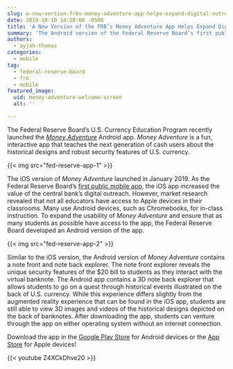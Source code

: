 ```yaml
---
slug: a-new-version-frbs-money-adventure-app-helps-expand-digital-outreach
date: 2019-10-10 14:28:00 -0500
title: 'A New Version of the FRB’s Money Adventure App Helps Expand Digital Outreach'
summary: 'The Android version of the Federal Reserve Board’s first public mobile app, Money Adventure, is now available&#46; See how market research led to its development, and how it differs from the iOS version&#46;'
authors:
  - ayjah-thomas
categories:
  - mobile
tag:
  - federal-reserve-board
  - frb
  - mobile
featured_image:
  uid: money-adventure-welcome-screen
  alt: ''

---
```


The Federal Reserve Board’s U.S. Currency Education Program recently launched the _[Money Adventure](https://www.uscurrency.gov/educational-materials/classrooms/money-adventure-mobile-app)_ Android app. _Money Adventure_ is a fun, interactive app that teaches the next generation of cash users about the historical designs and robust security features of U.S. currency.

{{< img src="fed-reserve-app-1" >}}

The iOS version of _Money Adventure_ launched in January 2019. As the Federal Reserve Board’s [first public mobile app](https://digital.gov/2019/03/05/using-augmented-reality-teach-kids-about-currency/), the iOS app increased the value of the central bank’s digital outreach. However, market research revealed that not all educators have access to Apple devices in their classrooms. Many use Android devices, such as Chromebooks, for in-class instruction. To expand the usability of _Money Adventure_ and ensure that as many students as possible have access to the app, the Federal Reserve Board developed an Android version of the app.

{{< img src="fed-reserve-app-2" >}}

Similar to the iOS version, the Android version of _Money Adventure_ contains a note front and note back explorer. The note front explorer reveals the unique security features of the $20 bill to students as they interact with the virtual banknote. The Android app contains a 3D note back explorer that allows students to go on a quest through historical events illustrated on the back of U.S. currency. While this experience differs slightly from the augmented reality experience that can be found in the iOS app, students are still able to view 3D images and videos of the historical designs depicted on the back of banknotes. After downloading the app, students can venture through the app on either operating system without an internet connection.

Download the app in the [Google Play Store](https://play.google.com/store/apps/details?id=com.taoti.moneyadventure) for Android devices or the [App Store](https://apps.apple.com/us/app/money-adventure/id1446642877) for Apple devices!

{{< youtube Z4XCkDhve20 >}}
